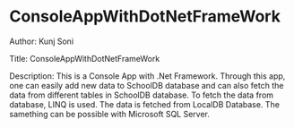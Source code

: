 # ConsoleAppWithDotNetFrameWork

Author: Kunj Soni

Title: ConsoleAppWithDotNetFrameWork

Description: This is a Console App with .Net Framework. Through this app, one can easily add new data to SchoolDB database and 
             can also fetch the data from different tables in SchoolDB database. To fetch the data from database, LINQ is used.
             The data is fetched from LocalDB Database. The samething can be possible with Microsoft SQL Server.
             
